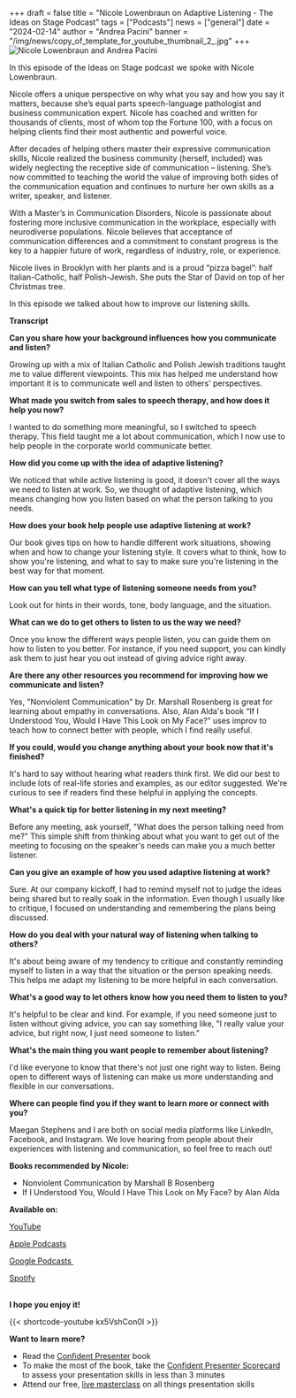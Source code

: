 +++
draft = false
title = "Nicole Lowenbraun on Adaptive Listening - The Ideas on Stage Podcast"
tags = ["Podcasts"]
news = ["general"]
date = "2024-02-14"
author = "Andrea Pacini"
banner = "/img/news/copy_of_template_for_youtube_thumbnail_2_.jpg"
+++
![Nicole Lowenbraun and Andrea Pacini](/img/news/copy_of_template_for_youtube_thumbnail_2_.jpg "Nicole Lowenbraun and Andrea Pacini")

In this episode of the Ideas on Stage podcast we spoke with Nicole Lowenbraun.

Nicole offers a unique perspective on why what you say and how you say it matters, because she’s equal parts speech-language pathologist and business communication expert. Nicole has coached and written for thousands of clients, most of whom top the Fortune 100, with a focus on helping clients find their most authentic and powerful voice.

After decades of helping others master their expressive communication skills, Nicole realized the business community (herself, included) was widely neglecting the receptive side of communication – listening. She’s now committed to teaching the world the value of improving both sides of the communication equation and continues to nurture her own skills as a writer, speaker, and listener.

With a Master’s in Communication Disorders, Nicole is passionate about fostering more inclusive communication in the workplace, especially with neurodiverse populations. Nicole believes that acceptance of communication differences and a commitment to constant progress is the key to a happier future of work, regardless of industry, role, or experience.

Nicole lives in Brooklyn with her plants and is a proud “pizza bagel”: half Italian-Catholic, half Polish-Jewish. She puts the Star of David on top of her Christmas tree.

In this episode we talked about how to improve our listening skills. 

**Transcript**

**Can you share how your background influences how you communicate and listen?**

Growing up with a mix of Italian Catholic and Polish Jewish traditions taught me to value different viewpoints. This mix has helped me understand how important it is to communicate well and listen to others' perspectives.

**What made you switch from sales to speech therapy, and how does it help you now?**

I wanted to do something more meaningful, so I switched to speech therapy. This field taught me a lot about communication, which I now use to help people in the corporate world communicate better.

**How did you come up with the idea of adaptive listening?**

We noticed that while active listening is good, it doesn't cover all the ways we need to listen at work. So, we thought of adaptive listening, which means changing how you listen based on what the person talking to you needs.

**How does your book help people use adaptive listening at work?**

Our book gives tips on how to handle different work situations, showing when and how to change your listening style. It covers what to think, how to show you're listening, and what to say to make sure you're listening in the best way for that moment.

**How can you tell what type of listening someone needs from you?**

Look out for hints in their words, tone, body language, and the situation. 

**What can we do to get others to listen to us the way we need?**

Once you know the different ways people listen, you can guide them on how to listen to you better. For instance, if you need support, you can kindly ask them to just hear you out instead of giving advice right away.

**Are there any other resources you recommend for improving how we communicate and listen?**

Yes, "Nonviolent Communication" by Dr. Marshall Rosenberg is great for learning about empathy in conversations. Also, Alan Alda's book “If I Understood You, Would I Have This Look on My Face?” uses improv to teach how to connect better with people, which I find really useful.

**If you could, would you change anything about your book now that it's finished?**

It's hard to say without hearing what readers think first. We did our best to include lots of real-life stories and examples, as our editor suggested. We're curious to see if readers find these helpful in applying the concepts.

**What's a quick tip for better listening in my next meeting?**

Before any meeting, ask yourself, "What does the person talking need from me?" This simple shift from thinking about what you want to get out of the meeting to focusing on the speaker's needs can make you a much better listener.

**Can you give an example of how you used adaptive listening at work?**

Sure. At our company kickoff, I had to remind myself not to judge the ideas being shared but to really soak in the information. Even though I usually like to critique, I focused on understanding and remembering the plans being discussed.

**How do you deal with your natural way of listening when talking to others?**

It's about being aware of my tendency to critique and constantly reminding myself to listen in a way that the situation or the person speaking needs. This helps me adapt my listening to be more helpful in each conversation.

**What's a good way to let others know how you need them to listen to you?**

It's helpful to be clear and kind. For example, if you need someone just to listen without giving advice, you can say something like, "I really value your advice, but right now, I just need someone to listen."

**What's the main thing you want people to remember about listening?**

I'd like everyone to know that there's not just one right way to listen. Being open to different ways of listening can make us more understanding and flexible in our conversations.

**Where can people find you if they want to learn more or connect with you?**

Maegan Stephens and I are both on social media platforms like LinkedIn, Facebook, and Instagram. We love hearing from people about their experiences with listening and communication, so feel free to reach out!

**Books recommended by Nicole:** 

* Nonviolent Communication by Marshall B Rosenberg 
* If I Understood You, Would I Have This Look on My Face? by Alan Alda 

**Available on:** 

[YouTube](https://youtu.be/kx5VshCon0I)

[Apple Podcasts](https://podcasts.apple.com/us/podcast/56-nicole-lowenbraun-on-adaptive-listening-the-ideas/id1506050111?i=1000645292430)

[](https://podcasts.apple.com/us/podcast/56-nicole-lowenbraun-on-adaptive-listening-the-ideas/id1506050111?i=1000645292430)[Google Podcasts ](https://podcasts.google.com/feed/aHR0cHM6Ly9hbmNob3IuZm0vcy8xYTRjNGFjYy9wb2RjYXN0L3Jzcw/episode/MTU0Y2Q3MzMtMmE5Mi00MWI5LTgyMjktMTI2NWMzOGQ1Njdk?sa=X&ved=0CAUQkfYCahcKEwiw-7Cz1qqEAxUAAAAAHQAAAAAQAQ)

[Spotify](https://open.spotify.com/episode/72xdr7gHXn7UTR1Yzl4mee)

\
**I hope you enjoy it!**

{{< shortcode-youtube kx5VshCon0I >}}

**Want to learn more?** 

* Read the [Confident Presenter](https://amzn.eu/d/bKswMEe) book
* To make the most of the book, take the [Confident Presenter Scorecard](https://ideasonstage.com/score) to assess your presentation skills in less than 3 minutes
* Attend our free, [live masterclass](http://ideasonstageuk.eventbrite.com/) on all things presentation skills
